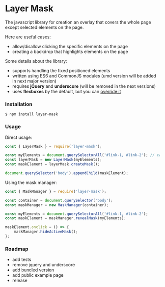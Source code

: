 Layer Mask
===

The javascript library for creation an overlay that covers the whole page except selected elements on the page. 

Here are useful cases: 
- allow/disallow clicking the specific elements on the page
- creating a backdrop that highlights elements on the page

Some details about the library:
- supports handling the fixed positioned elements
- written using ES6 and CommonJS modules (umd version will be added in next major version)
- requires **jQuery** and **underscore** (will be removed in the next versions)
- uses **flexboxes** by the default, but you can [override it](src/mask.css)

### Installation
`$ npm install layer-mask`

### Usage
Direct usage:
```javascript
const { LayerMask } = require('layer-mask');

const myElements = document.querySelectorAll('#link-1, #link-2'); // can be passed multiple elements at one time
const layerMask = new LayerMask(myElements);
const maskElement = layerMask.createMask();

document.querySelector('body').appendChild(maskElement);
```

Using the mask manager:
```javascript
const { MaskManager } = require('layer-mask');

const container = document.querySelector('body');
const maskManager = new MaskManager(container);

const myElements = document.querySelectorAll('#link-1, #link-2');
const maskElement = maskManager.revealMask(myElements);

maskElement.onclick = () => {
    maskManager.hideActiveMask();
};
```

### Roadmap
- add tests
- remove jquery and underscore
- add bundled version
- add public example page
- release
